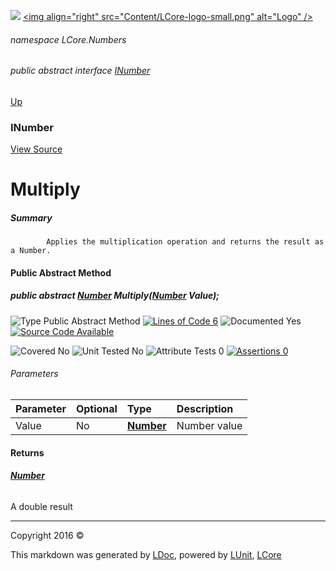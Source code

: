 ![](Content/LCore-banner-small.png "")
[&lt;img align=&quot;right&quot; src=&quot;Content/LCore-logo-small.png&quot; alt=&quot;Logo&quot; /&gt;](../README.md)

###### namespace LCore.Numbers

###### public abstract interface [INumber](docs/INumber.md)
[Up](docs/INumber.md)

### INumber
[View Source](Numbers/INumber.cs)

# Multiply

##### Summary

            Applies the multiplication operation and returns the result as a Number.
            

#### Public Abstract Method

##### public abstract <strong><a href="docs/Number.md" alt="">Number</a></strong> Multiply(<strong><a href="docs/Number.md" alt="">Number</a></strong> Value);

![Type Public Abstract Method](http://b.repl.ca/v1/Type-Public%20Abstract%20Method-blue.png "") [![Lines of Code 6](http://b.repl.ca/v1/Lines%20of%20Code-6-blue.png "")](Numbers/INumber.cs#L85)    ![Documented Yes](http://b.repl.ca/v1/Documented-Yes-brightgreen.png "") [![Source Code Available](http://b.repl.ca/v1/Source%20Code-Available-brightgreen.png "")](Numbers/INumber.cs#L85)

![Covered No](http://b.repl.ca/v1/Covered-No-red.png "") ![Unit Tested No](http://b.repl.ca/v1/Unit%20Tested-No-lightgrey.png "") ![Attribute Tests 0](http://b.repl.ca/v1/Attribute%20Tests-0-lightgrey.png "") [![Assertions 0](http://b.repl.ca/v1/Assertions-0-lightgrey.png "")](Numbers/INumber.cs)

###### Parameters

Parameter | Optional | Type | Description
:---  | :---  | :---  | :--- 
Value | No | **[Number](docs/Number.md)** | Number value


#### Returns

###### **[Number](docs/Number.md)**
A double result



---

Copyright 2016 &copy; [](../README.md) [](../TableOfContents.md)

This markdown was generated by [LDoc](https://github.com/CodeSingularity/LDoc), powered by [LUnit](https://github.com/CodeSingularity/LUnit), [LCore](https://github.com/CodeSingularity/LCore)
